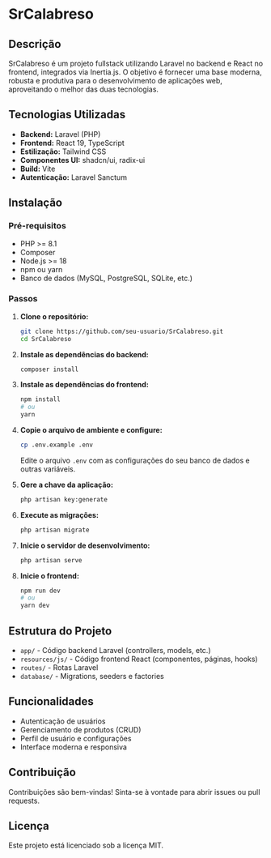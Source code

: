 # SrCalabreso

## Descrição

SrCalabreso é um projeto fullstack utilizando Laravel no backend e React no frontend, integrados via Inertia.js. O objetivo é fornecer uma base moderna, robusta e produtiva para o desenvolvimento de aplicações web, aproveitando o melhor das duas tecnologias.

## Tecnologias Utilizadas

- **Backend:** Laravel (PHP)
- **Frontend:** React 19, TypeScript
- **Estilização:** Tailwind CSS
- **Componentes UI:** shadcn/ui, radix-ui
- **Build:** Vite
- **Autenticação:** Laravel Sanctum

## Instalação

### Pré-requisitos

- PHP >= 8.1
- Composer
- Node.js >= 18
- npm ou yarn
- Banco de dados (MySQL, PostgreSQL, SQLite, etc.)

### Passos

1. **Clone o repositório:**
   ```bash
   git clone https://github.com/seu-usuario/SrCalabreso.git
   cd SrCalabreso
   ```

2. **Instale as dependências do backend:**
   ```bash
   composer install
   ```

3. **Instale as dependências do frontend:**
   ```bash
   npm install
   # ou
   yarn
   ```

4. **Copie o arquivo de ambiente e configure:**
   ```bash
   cp .env.example .env
   ```
   Edite o arquivo `.env` com as configurações do seu banco de dados e outras variáveis.

5. **Gere a chave da aplicação:**
   ```bash
   php artisan key:generate
   ```

6. **Execute as migrações:**
   ```bash
   php artisan migrate
   ```

7. **Inicie o servidor de desenvolvimento:**
   ```bash
   php artisan serve
   ```

8. **Inicie o frontend:**
   ```bash
   npm run dev
   # ou
   yarn dev
   ```

## Estrutura do Projeto

- `app/` - Código backend Laravel (controllers, models, etc.)
- `resources/js/` - Código frontend React (componentes, páginas, hooks)
- `routes/` - Rotas Laravel
- `database/` - Migrations, seeders e factories

## Funcionalidades

- Autenticação de usuários
- Gerenciamento de produtos (CRUD)
- Perfil de usuário e configurações
- Interface moderna e responsiva

## Contribuição

Contribuições são bem-vindas! Sinta-se à vontade para abrir issues ou pull requests.

## Licença

Este projeto está licenciado sob a licença MIT.
